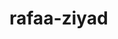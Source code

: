 # rafaa-ziyad
<!DOCTYPE html>
<html>
    <head>
        <title>Rafaa Ziyad</title>
        <style>
            #myHeader {
    background-color: lightblue;
    color: black;
    padding: 20px;
    text-align: center;
    border: 2px;
    font-size: 90px;
    
        }
       
        #txsize{
            font-size: 60px;
            background-color: lightblue;
            width: 290px;
            text-align: center;
        }
        tr,th{
            border: 1px solid black;
            text-align: center;
        }
        #insidetext{
            font-size: 40px;
        }
        
        </style>
    </head>
    <body bgcolor="#3cb371";>
        <h1 id="myHeader"> RAFAA ZIYAD</h1>
        <div id="txsize">Profile</div>
        <div id="insidetext">I'm a 22  year old student of INFORMATION ENGINEERING in AL-NAHRAIN UNIVERSITY .. this is my second year. </div>
        <div id="txsize">Contact</div>
        <div id="insidetext">Aljamaa neighbourhoods <br> 009647708226100 <br>Email:rafaa.ziyad@gmail.com</div>
        <div id="txsize">Intersts</div>
        <div id="insidetext">
            networks<br>
            web programming<br>
            java<br>
            sports<br>
            REAL MADRID 
        </div>
        <div id="txsize">Experience</div>
        <div id="insidetext">
            still learning in web programming and java<br>
            c++<br>
            mikrotik server <br>
        </div>
        <div id="txsize">Language</div>
        <div id="insidetext">Arabic : natve<br>
        English : exelent
        </div>
    </body>
</html>

